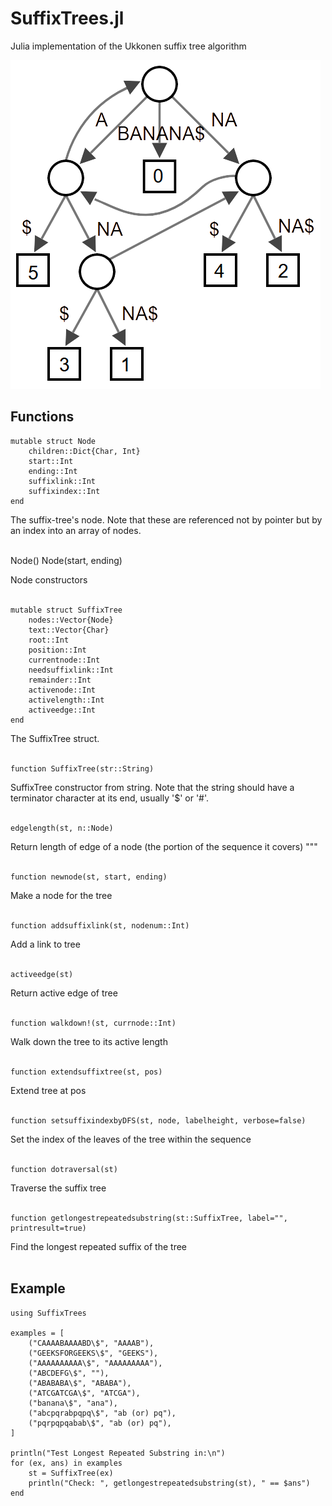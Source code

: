 # SuffixTrees.jl

Julia implementation of the Ukkonen suffix tree algorithm

<img src="https://github.com/wherrera10/SuffixTrees.jl/blob/master/docs/src/stree.png">

## Functions

	mutable struct Node
	    children::Dict{Char, Int}
	    start::Int
	    ending::Int
	    suffixlink::Int
	    suffixindex::Int
	end

The suffix-tree's node.
Note that these are referenced not by pointer but by an index into an array of nodes.
<br /><br />

   Node()
   Node(start, ending)
   
Node constructors
<br /><br />



	mutable struct SuffixTree
	    nodes::Vector{Node}
	    text::Vector{Char}
	    root::Int
	    position::Int
	    currentnode::Int
	    needsuffixlink::Int
	    remainder::Int
	    activenode::Int
	    activelength::Int
	    activeedge::Int
	end

The SuffixTree struct.
<br /><br />


    function SuffixTree(str::String)

SuffixTree constructor from string. Note that the string should have a terminator character at its end, usually '$' or '#'.
<br /><br />


    edgelength(st, n::Node)
    
Return length of edge of a node (the portion of the sequence it covers) """
<br /><br />


    function newnode(st, start, ending)
  
Make a node for the tree
<br /><br />


    function addsuffixlink(st, nodenum::Int)
    
Add a link to tree
<br /><br />


    activeedge(st)
    
Return active edge of tree
<br /><br />


    function walkdown!(st, currnode::Int)

Walk down the tree to its active length
<br /><br />

    
    function extendsuffixtree(st, pos)

Extend tree at pos
<br /><br />


    function setsuffixindexbyDFS(st, node, labelheight, verbose=false)

Set the index of the leaves of the tree within the sequence
<br /><br />


    function dotraversal(st)

Traverse the suffix tree
<br /><br />


    function getlongestrepeatedsubstring(st::SuffixTree, label="", printresult=true)

Find the longest repeated suffix of the tree
<br /><br />

## Example
  
	using SuffixTrees
	
	examples = [
	    ("CAAAABAAAABD\$", "AAAAB"),
	    ("GEEKSFORGEEKS\$", "GEEKS"),
	    ("AAAAAAAAAA\$", "AAAAAAAAA"),
	    ("ABCDEFG\$", ""),
	    ("ABABABA\$", "ABABA"),
	    ("ATCGATCGA\$", "ATCGA"),
	    ("banana\$", "ana"),
	    ("abcpqrabpqpq\$", "ab (or) pq"),
	    ("pqrpqpqabab\$", "ab (or) pq"),
	]
	
	println("Test Longest Repeated Substring in:\n")
	for (ex, ans) in examples
	    st = SuffixTree(ex)
	    println("Check: ", getlongestrepeatedsubstring(st), " == $ans")
	end
	

